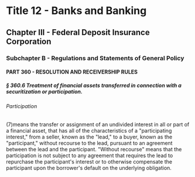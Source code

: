 
# Title 12 - Banks and Banking
## Chapter III - Federal Deposit Insurance Corporation
### Subchapter B - Regulations and Statements of General Policy
#### PART 360 - RESOLUTION AND RECEIVERSHIP RULES
##### § 360.6 Treatment of financial assets transferred in connection with a securitization or participation.
###### Participation

(7)means the transfer or assignment of an undivided interest in all or part of a financial asset, that has all of the characteristics of a "participating interest," from a seller, known as the "lead," to a buyer, known as the "participant," without recourse to the lead, pursuant to an agreement between the lead and the participant. "Without recourse" means that the participation is not subject to any agreement that requires the lead to repurchase the participant's interest or to otherwise compensate the participant upon the borrower's default on the underlying obligation.
